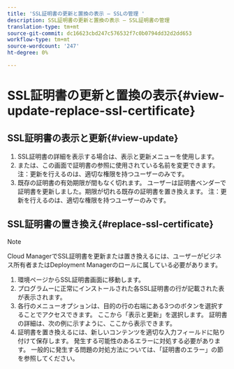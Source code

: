 ```yaml
---
title: 'SSL証明書の更新と置換の表示 — SSLの管理 '
description: SSL証明書の更新と置換の表示 — SSL証明書の管理
translation-type: tm+mt
source-git-commit: dc16623cbd247c576532f7c0b0794dd32d2dd653
workflow-type: tm+mt
source-wordcount: '247'
ht-degree: 0%

---
```



# SSL証明書の更新と置換の表示{#view-update-replace-ssl-certificate}

## SSL証明書の表示と更新{#view-update}

1. SSL証明書の詳細を表示する場合は、表示と更新メニューを使用します。
1. または、この画面で証明書の参照に使用されている名前を変更できます。 注：更新を行えるのは、適切な権限を持つユーザーのみです。
1. 既存の証明書の有効期限が間もなく切れます。 ユーザーは証明書ベンダーで証明書を更新しました。期限が切れる既存の証明書を置き換えます。 注：更新を行えるのは、適切な権限を持つユーザーのみです。

## SSL証明書の置き換え{#replace-ssl-certificate}

>[!NOTE]
>Cloud ManagerでSSL証明書を更新または置き換えるには、ユーザーがビジネス所有者またはDeployment Managerのロールに属している必要があります。

1. 環境ページからSSL証明書画面に移動します。
1. プログラムーに正常にインストールされた各SSL証明書の行が記載された表が表示されます。
1. 各行のメニューオプションは、目的の行の右端にある3つのボタンを選択することでアクセスできます。 ここから「表示と更新」を選択します。 証明書の詳細は、次の例に示すように、ここから表示できます。
1. 証明書を置き換えるには、新しいコンテンツを適切な入力フィールドに貼り付けて保存します。 発生する可能性のあるエラーに対処する必要があります。 一般的に発生する問題の対処方法については、「証明書のエラー」の節を参照してください。